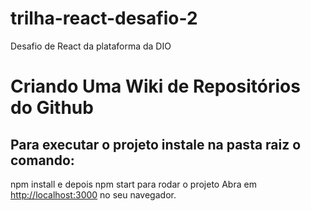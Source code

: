 # trilha-react-desafio-2
Desafio de React da plataforma da DIO
# Criando Uma Wiki de Repositórios do Github

## Para executar o projeto instale na pasta raiz o comando:

npm install e depois
npm start para rodar o projeto
Abra em [http://localhost:3000](http://localhost:3000) no seu navegador.

